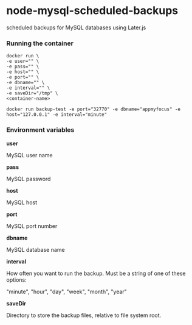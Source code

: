 # node-mysql-scheduled-backups
scheduled backups for MySQL databases using Later.js

### Running the container

```
docker run \
-e user="" \
-e pass="" \
-e host="" \
-e port="" \
-e dbname="" \
-e interval="" \
-e saveDir="/tmp" \
<container-name>
```

`docker run backup-test -e port="32770" -e dbname="appmyfocus" -e host="127.0.0.1" -e interval="minute"`

### Environment variables

**user**

MySQL user name

**pass**

MySQL password

**host**

MySQL host

**port**

MySQL port number

**dbname**

MySQL database name

**interval**

How often you want to run the backup. Must be a string of one of these options:

"minute", "hour", "day", "week", "month", "year"

**saveDir**

Directory to store the backup files, relative to file system root.
